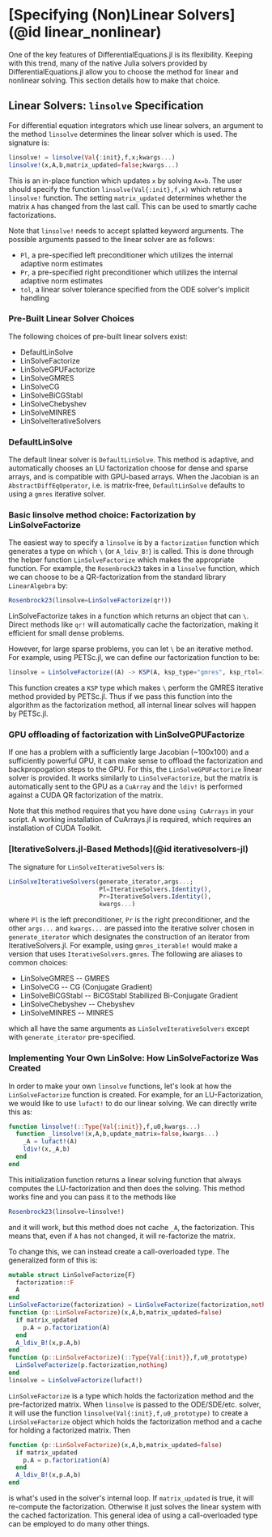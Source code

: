 # [Specifying (Non)Linear Solvers](@id linear_nonlinear)

One of the key features of DifferentialEquations.jl is its flexibility. Keeping
with this trend, many of the native Julia solvers provided by DifferentialEquations.jl
allow you to choose the method for linear and nonlinear solving. This section
details how to make that choice.

## Linear Solvers: `linsolve` Specification

For differential equation integrators which use linear solvers, an argument
to the method `linsolve` determines the linear solver which is used. The signature
is:

```julia
linsolve! = linsolve(Val{:init},f,x;kwargs...)
linsolve!(x,A,b,matrix_updated=false;kwargs...)
```

This is an in-place function which updates `x` by solving `Ax=b`. The user should
specify the function `linsolve(Val{:init},f,x)` which returns a `linsolve!` function.
The setting `matrix_updated` determines whether the matrix `A` has changed from the
last call. This can be used to smartly cache factorizations.

Note that `linsolve!` needs to accept splatted keyword arguments. The possible arguments
passed to the linear solver are as follows:

- `Pl`, a pre-specified left preconditioner which utilizes the internal adaptive norm estimates
- `Pr`, a pre-specified right preconditioner which utilizes the internal adaptive norm estimates
- `tol`, a linear solver tolerance specified from the ODE solver's implicit handling

### Pre-Built Linear Solver Choices

The following choices of pre-built linear solvers exist:

- DefaultLinSolve
- LinSolveFactorize
- LinSolveGPUFactorize
- LinSolveGMRES
- LinSolveCG
- LinSolveBiCGStabl
- LinSolveChebyshev
- LinSolveMINRES
- LinSolveIterativeSolvers

### DefaultLinSolve

The default linear solver is `DefaultLinSolve`. This method is adaptive, and
automatically chooses an LU factorization choose for dense and sparse
arrays, and is compatible with GPU-based arrays. When the Jacobian is an
`AbstractDiffEqOperator`, i.e. is matrix-free, `DefaultLinSolve` defaults to
using a `gmres` iterative solver.

### Basic linsolve method choice: Factorization by LinSolveFactorize

The easiest way to specify a `linsolve` is by a `factorization` function which
generates a type on which `\` (or `A_ldiv_B!`) is called.  This is done through
the helper function `LinSolveFactorize` which makes the appropriate function.
For example, the  `Rosenbrock23` takes in a `linsolve` function, which we can
choose to be a QR-factorization from the standard library `LinearAlgebra` by:

```julia
Rosenbrock23(linsolve=LinSolveFactorize(qr!))
```

LinSolveFactorize takes in a function which returns an object that can `\`.
Direct methods like `qr!` will automatically cache the factorization,
making it efficient for small dense problems.

However, for large sparse problems, you can let `\` be an iterative method. For
example, using PETSc.jl, we can define our factorization function to be:

```julia
linsolve = LinSolveFactorize((A) -> KSP(A, ksp_type="gmres", ksp_rtol=1e-6))
```

This function creates a `KSP` type which makes `\` perform the GMRES iterative
method provided by PETSc.jl. Thus if we pass this function into the algorithm
as the factorization method, all internal linear solves will happen by PETSc.jl.

### GPU offloading of factorization with LinSolveGPUFactorize

If one has a problem with a sufficiently large Jacobian (~100x100) and a
sufficiently powerful GPU, it can make sense to offload the factorization
and backpropogation steps to the GPU. For this, the `LinSolveGPUFactorize`
linear solver is provided. It works similarly to `LinSolveFactorize`, but
the matrix is automatically sent to the GPU as a `CuArray` and the `ldiv!`
is performed against a CUDA QR factorization of the matrix.

Note that this method requires that you have done `using CuArrays` in your
script. A working installation of CuArrays.jl is required, which requires
an installation of CUDA Toolkit.

### [IterativeSolvers.jl-Based Methods](@id iterativesolvers-jl)

The signature for `LinSolveIterativeSolvers` is:

```julia
LinSolveIterativeSolvers(generate_iterator,args...;
                         Pl=IterativeSolvers.Identity(),
                         Pr=IterativeSolvers.Identity(),
                         kwargs...)
```

where `Pl` is the left preconditioner, `Pr` is the right preconditioner, and
the other `args...` and `kwargs...` are passed into the iterative solver
chosen in `generate_iterator` which designates the construction of an iterator
from IterativeSolvers.jl. For example, using `gmres_iterable!` would make a
version that uses `IterativeSolvers.gmres`. The following are aliases to common
choices:

- LinSolveGMRES -- GMRES
- LinSolveCG -- CG (Conjugate Gradient)
- LinSolveBiCGStabl -- BiCGStabl Stabilized Bi-Conjugate Gradient
- LinSolveChebyshev -- Chebyshev
- LinSolveMINRES -- MINRES

which all have the same arguments as `LinSolveIterativeSolvers` except with
`generate_iterator` pre-specified.

### Implementing Your Own LinSolve: How LinSolveFactorize Was Created

In order to make your own `linsolve` functions, let's look at how the `LinSolveFactorize`
function is created. For example, for an LU-Factorization, we would like to use
`lufact!` to do our linear solving. We can directly write this as:

```julia
function linsolve!(::Type{Val{:init}},f,u0,kwargs...)
  function _linsolve!(x,A,b,update_matrix=false,kwargs...)
    _A = lufact!(A)
    ldiv!(x,_A,b)
  end
end
```

This initialization function returns a linear solving function
that always computes the LU-factorization and then does the solving.
This method works fine and you can pass it to the methods like

```julia
Rosenbrock23(linsolve=linsolve!)
```

and it will work, but this method does not cache `_A`, the factorization. This
means that, even if `A` has not changed, it will re-factorize the matrix.

To change this, we can instead create a call-overloaded type. The generalized form
of this is:

```julia
mutable struct LinSolveFactorize{F}
  factorization::F
  A
end
LinSolveFactorize(factorization) = LinSolveFactorize(factorization,nothing)
function (p::LinSolveFactorize)(x,A,b,matrix_updated=false)
  if matrix_updated
    p.A = p.factorization(A)
  end
  A_ldiv_B!(x,p.A,b)
end
function (p::LinSolveFactorize)(::Type{Val{:init}},f,u0_prototype)
  LinSolveFactorize(p.factorization,nothing)
end
linsolve = LinSolveFactorize(lufact!)
```

`LinSolveFactorize` is a type which holds the factorization method and the pre-factorized
matrix. When `linsolve` is passed to the ODE/SDE/etc. solver, it will use the function
`linsolve(Val{:init},f,u0_prototype)` to create a `LinSolveFactorize` object which holds
the factorization method and a cache for holding a factorized matrix. Then

```julia
function (p::LinSolveFactorize)(x,A,b,matrix_updated=false)
  if matrix_updated
    p.A = p.factorization(A)
  end
  A_ldiv_B!(x,p.A,b)
end
```

is what's used in the solver's internal loop. If `matrix_updated` is true, it
will re-compute the factorization. Otherwise it just solves the linear system
with the cached factorization. This general idea of using a call-overloaded
type can be employed to do many other things.

